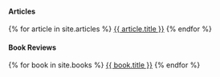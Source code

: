#### Articles
{% for article in site.articles %}
<a href="{{ article.url }}">{{ article.title }}</a>
{% endfor %}

#### Book Reviews
{% for book in site.books %}
<a href="{{ book.url }}">{{ book.title }}</a>
{% endfor %}
